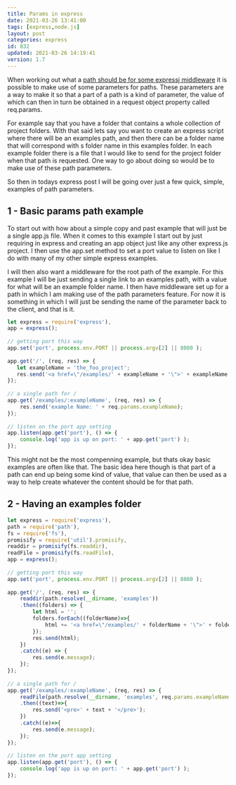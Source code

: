 ```yaml
---
title: Params in express
date: 2021-03-26 13:41:00
tags: [express,node.js]
layout: post
categories: express
id: 832
updated: 2021-03-26 14:19:41
version: 1.7
---
```


When working out what a [path should be for some expressj middleware](https://expressjs.com/en/guide/routing.html) it is possible to make use of some parameters for paths. These parameters are a way to make it so that a part of a path is a kind of parameter, the value of which can then in turn be obtained in a request object property called req.params. 

For example say that you have a folder that contains a whole collection of project folders. With that said lets say you want to create an express script where there will be an examples path, and then there can be a folder name that will correspond with s folder name in this examples folder. In each example folder there is a file that I would like to send for the project folder when that path is requested. One way to go about doing so would be to make use of these path parameters.

So then in todays express post I will be going over just a few quick, simple, examples of path parameters.

<!-- more -->

## 1 - Basic params path example

To start out with how about a simple copy and past example that will just be a single app.js file. When it comes to this example I start out by just requiring in express and creating an app object just like any other express.js project. I then use the app.set method to set a port value to listen on like I do with many of my other simple express examples.

I will then also want a middleware for the root path of the example. For this example I will be just sending a single link to an examples path, with a value for what will be an example folder name. I then have middleware set up for a path in whiich I am making use of the path parameters feature. For now it is something in which I will just be sending the name of the parameter back to the client, and that is it.

```js
let express = require('express'),
app = express();
 
// getting port this way
app.set('port', process.env.PORT || process.argv[2] || 8080 );
 
app.get('/', (req, res) => {
   let exampleName = 'the_foo_project';
   res.send('<a href=\"/examples/' + exampleName + '\">' + exampleName + '</a>');
});
 
// a single path for /
app.get('/examples/:exampleName', (req, res) => {
    res.send('example Name: ' + req.params.exampleName);
});
 
// listen on the port app setting
app.listen(app.get('port'), () => {
    console.log('app is up on port: ' + app.get('port') );
});
```

This might not be the most compenning example, but thats okay basic examples are often like that. The basic idea here though is that part of a path can end up being some kind of value, that value can then be used as a way to help create whatever the content should be for that path.

## 2 - Having an examples folder

```js
let express = require('express'),
path = require('path'),
fs = require('fs'),
promisify = require('util').promisify,
readdir = promisify(fs.readdir),
readFile = promisify(fs.readFile),
app = express();
 
// getting port this way
app.set('port', process.env.PORT || process.argv[2] || 8080 );
 
app.get('/', (req, res) => {
    readdir(path.resolve(__dirname, 'examples'))
    .then((folders) => {
        let html = '';
        folders.forEach((folderName)=>{
            html += '<a href=\"/examples/' + folderName + '\">' + folderName + '</a><br>';
        });
        res.send(html);
    })
    .catch((e) => {
        res.send(e.message);
    });
});
 
// a single path for /
app.get('/examples/:exampleName', (req, res) => {
    readFile(path.resolve(__dirname, 'examples', req.params.exampleName, 'outline.txt'))
    .then((text)=>{
        res.send('<pre>' + text + '</pre>');
    })
    .catch((e)=>{
        res.send(e.message);
    });
});
 
// listen on the port app setting
app.listen(app.get('port'), () => {
    console.log('app is up on port: ' + app.get('port') );
});
```
